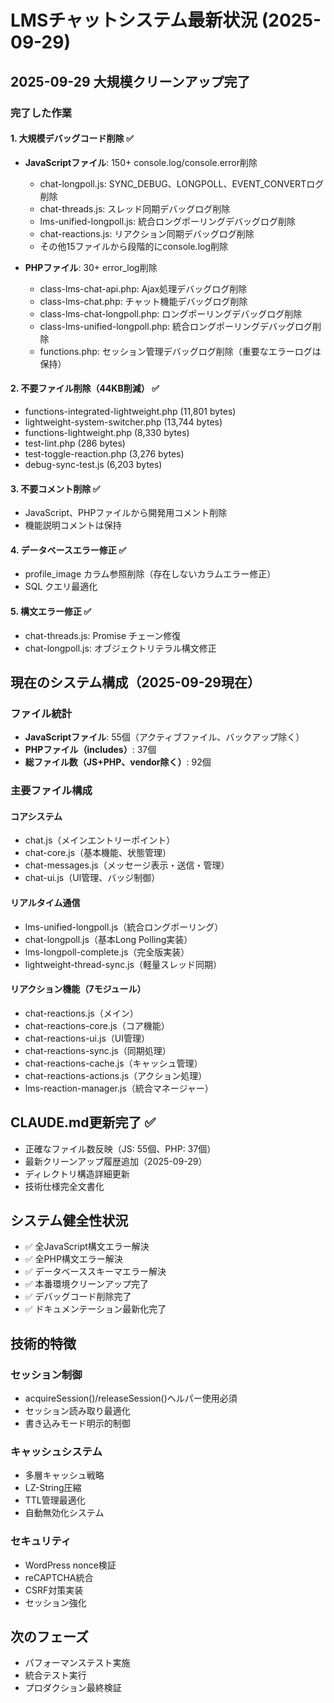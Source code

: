 # LMSチャットシステム最新状況 (2025-09-29)

## 2025-09-29 大規模クリーンアップ完了

### 完了した作業

#### 1. 大規模デバッグコード削除 ✅
- **JavaScriptファイル**: 150+ console.log/console.error削除
  - chat-longpoll.js: SYNC_DEBUG、LONGPOLL、EVENT_CONVERTログ削除
  - chat-threads.js: スレッド同期デバッグログ削除
  - lms-unified-longpoll.js: 統合ロングポーリングデバッグログ削除
  - chat-reactions.js: リアクション同期デバッグログ削除
  - その他15ファイルから段階的にconsole.log削除

- **PHPファイル**: 30+ error_log削除
  - class-lms-chat-api.php: Ajax処理デバッグログ削除
  - class-lms-chat.php: チャット機能デバッグログ削除
  - class-lms-chat-longpoll.php: ロングポーリングデバッグログ削除
  - class-lms-unified-longpoll.php: 統合ロングポーリングデバッグログ削除
  - functions.php: セッション管理デバッグログ削除（重要なエラーログは保持）

#### 2. 不要ファイル削除（44KB削減） ✅
- functions-integrated-lightweight.php (11,801 bytes)
- lightweight-system-switcher.php (13,744 bytes)
- functions-lightweight.php (8,330 bytes)
- test-lint.php (286 bytes)
- test-toggle-reaction.php (3,276 bytes)
- debug-sync-test.js (6,203 bytes)

#### 3. 不要コメント削除 ✅
- JavaScript、PHPファイルから開発用コメント削除
- 機能説明コメントは保持

#### 4. データベースエラー修正 ✅
- profile_image カラム参照削除（存在しないカラムエラー修正）
- SQL クエリ最適化

#### 5. 構文エラー修正 ✅
- chat-threads.js: Promise チェーン修復
- chat-longpoll.js: オブジェクトリテラル構文修正

## 現在のシステム構成（2025-09-29現在）

### ファイル統計
- **JavaScriptファイル**: 55個（アクティブファイル、バックアップ除く）
- **PHPファイル（includes）**: 37個
- **総ファイル数（JS+PHP、vendor除く）**: 92個

### 主要ファイル構成
#### コアシステム
- chat.js（メインエントリーポイント）
- chat-core.js（基本機能、状態管理）
- chat-messages.js（メッセージ表示・送信・管理）
- chat-ui.js（UI管理、バッジ制御）

#### リアルタイム通信
- lms-unified-longpoll.js（統合ロングポーリング）
- chat-longpoll.js（基本Long Polling実装）
- lms-longpoll-complete.js（完全版実装）
- lightweight-thread-sync.js（軽量スレッド同期）

#### リアクション機能（7モジュール）
- chat-reactions.js（メイン）
- chat-reactions-core.js（コア機能）
- chat-reactions-ui.js（UI管理）
- chat-reactions-sync.js（同期処理）
- chat-reactions-cache.js（キャッシュ管理）
- chat-reactions-actions.js（アクション処理）
- lms-reaction-manager.js（統合マネージャー）

## CLAUDE.md更新完了 ✅
- 正確なファイル数反映（JS: 55個、PHP: 37個）
- 最新クリーンアップ履歴追加（2025-09-29）
- ディレクトリ構造詳細更新
- 技術仕様完全文書化

## システム健全性状況
- ✅ 全JavaScript構文エラー解決
- ✅ 全PHP構文エラー解決
- ✅ データベーススキーマエラー解決
- ✅ 本番環境クリーンアップ完了
- ✅ デバッグコード削除完了
- ✅ ドキュメンテーション最新化完了

## 技術的特徴
### セッション制御
- acquireSession()/releaseSession()ヘルパー使用必須
- セッション読み取り最適化
- 書き込みモード明示的制御

### キャッシュシステム
- 多層キャッシュ戦略
- LZ-String圧縮
- TTL管理最適化
- 自動無効化システム

### セキュリティ
- WordPress nonce検証
- reCAPTCHA統合
- CSRF対策実装
- セッション強化

## 次のフェーズ
- パフォーマンステスト実施
- 統合テスト実行
- プロダクション最終検証